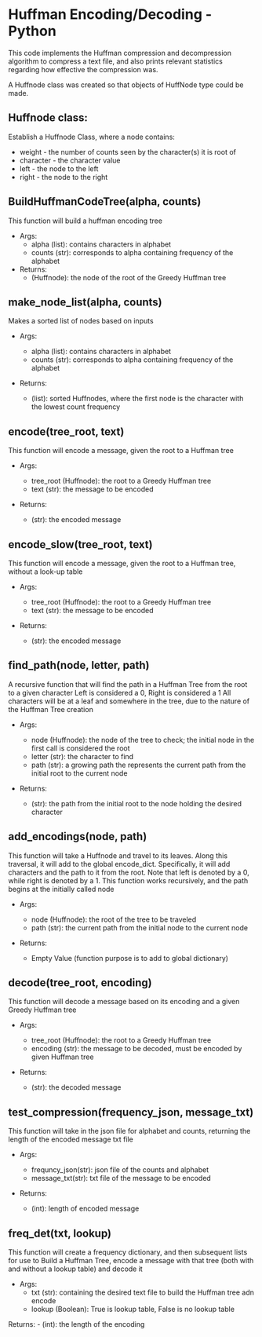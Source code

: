 # Huffman Encoding/Decoding - Python

This code implements the Huffman compression and decompression algorithm to compress a text file, and also prints relevant statistics regarding how effective the compression was.

A Huffnode class was created so that objects of HuffNode type could be made.

## Huffnode class:

Establish a Huffnode Class, where a node contains:
- weight - the number of counts seen by the character(s) it is root of
- character - the character value
- left - the node to the left
- right - the node to the right

## BuildHuffmanCodeTree(alpha, counts)
This function will build a huffman encoding tree
- Args: 
  - alpha (list): contains characters in alphabet
  - counts (str): corresponds to alpha containing frequency of the alphabet
- Returns:
  - (Huffnode): the node of the root of the Greedy Huffman tree
  
## make_node_list(alpha, counts)
Makes a sorted list of nodes based on inputs

- Args:
  - alpha (list): contains characters in alphabet
  - counts (str): corresponds to alpha containing frequency of the alphabet

- Returns:
  - (list): sorted Huffnodes, where the first node is the character with the lowest count frequency
  
## encode(tree_root, text)
This function will encode a message, given the root to a Huffman tree

- Args:
    - tree_root (Huffnode): the root to a Greedy Huffman tree
    - text (str): the message to be encoded

- Returns:
    - (str): the encoded message
    
## encode_slow(tree_root, text)
This function will encode a message, given the root to a Huffman tree, without a look-up table

- Args:
    - tree_root (Huffnode): the root to a Greedy Huffman tree
    - text (str): the message to be encoded

- Returns:
    - (str): the encoded message

## find_path(node, letter, path)
A recursive function that will find the path in a Huffman Tree from the root to a given character
Left is considered a 0, Right is considered a 1
All characters will be at a leaf and somewhere in the tree, due to the nature of the Huffman Tree creation

- Args:
  - node (Huffnode): the node of the tree to check; the initial node in the first call is considered the root
  - letter (str): the character to find
  - path (str): a growing path the represents the current path from the initial root to the current node

- Returns:
  - (str): the path from the initial root to the node holding the desired character
  
## add_encodings(node, path)
This function will take a Huffnode and travel to its leaves. Along this traversal,
it will add to the global encode_dict. Specifically, it will add characters and the path to it from the root.
Note that left is denoted by a 0, while right is denoted by a 1. This function works recursively,
and the path begins at the initially called node

- Args:
    - node (Huffnode): the root of the tree to be traveled
    - path (str): the current path from the initial node to the current node

- Returns:
    - Empty Value (function purpose is to add to global dictionary)
    
## decode(tree_root, encoding)
This function will decode a message based on its encoding and a given Greedy Huffman tree

- Args:
  - tree_root (Huffnode): the root to a Greedy Huffman tree
  - encoding (str): the message to be decoded, must be encoded by given Huffman tree

- Returns:
  - (str): the decoded message

## test_compression(frequency_json, message_txt)
This function will take in the json file for alphabet and counts,
returning the length of the encoded message txt file

- Args:
    - frequncy_json(str): json file of the counts and alphabet
    - message_txt(str): txt file of the message to be encoded

- Returns:
    - (int): length of encoded message

## freq_det(txt, lookup)
This function will create a frequency dictionary, and then subsequent lists for use to Build a Huffman Tree,
encode a message with that tree (both with and without a lookup table) and decode it

- Args:
    - txt (str): containing the desired text file to build the Huffman tree adn encode
    - lookup (Boolean): True is lookup table, False is no lookup table

Returns:
    - (int): the length of the encoding
